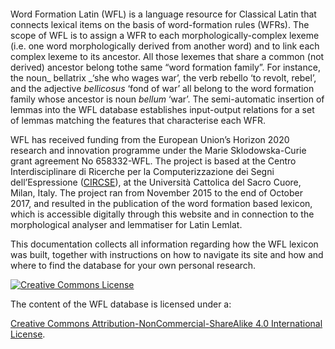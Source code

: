 #### 

Word Formation Latin \(WFL\) is a language resource for Classical Latin that connects lexical items on the basis of word-formation rules \(WFRs\). The scope of WFL is to assign a WFR to each morphologically-complex lexeme \(i.e. one word morphologically derived from another word\) and to link each complex lexeme to its ancestor. All those lexemes that share a common \(not derived\) ancestor belong tothe same “word formation family”. For instance, the noun_ bellatrix _‘she who wages war’, the verb rebello ‘to revolt, rebel’, and the adjective _bellicosus_ ‘fond of war’ all belong to the word formation family whose ancestor is noun _bellum_ ‘war’. The semi-automatic insertion of lemmas into the WFL database establishes input-output relations for a set of lemmas matching the features that characterise each WFR.

WFL has received funding from the European Union’s Horizon 2020 research and innovation programme under the Marie Sklodowska-Curie grant agreement No 658332-WFL. The project is based at the Centro Interdisciplinare di Ricerche per la Computerizzazione dei Segni dell’Espressione \([CIRCSE](http://centridiricerca.unicatt.it/circse_index.html)\), at the Università Cattolica del Sacro Cuore, Milan, Italy. The project ran from November 2015 to the end of October 2017, and resulted in the publication of the word formation based lexicon, which is accessible digitally through this website and in connection to the morphological analyser and lemmatiser for Latin Lemlat.

This documentation collects all information regarding how the WFL lexicon was built, together with instructions on how to navigate its site and how and where to find the database for your own personal research.

[![](https://i.creativecommons.org/l/by-nc-sa/4.0/80x15.png "Creative Commons License")](http://creativecommons.org/licenses/by-nc-sa/4.0/)

The content of the WFL database is licensed under a:

[Creative Commons Attribution-NonCommercial-ShareAlike 4.0 International License](http://creativecommons.org/licenses/by-nc-sa/4.0/).


